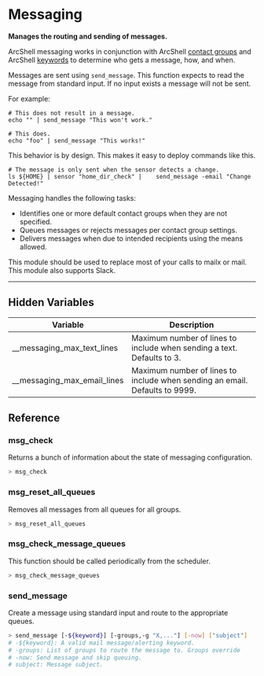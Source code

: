 # Messaging

**Manages the routing and sending of messages.**

ArcShell messaging works in conjunction with ArcShell [contact groups](https://github.com/arclogicsoftware/arcshell/blob/master/docs/arcshell_contact_groups.md) and ArcShell [keywords](https://github.com/arclogicsoftware/arcshell/blob/master/docs/arcshell_keywords.md) to determine who gets a message, how, and when.

Messages are sent using ```send_message```. This function expects to read the message from standard input. If no input exists a message will not be sent.

For example:
```
# This does not result in a message.
echo "" | send_message "This won't work."

# This does.
echo "foo" | send_message "This works!"
```
This behavior is by design. This makes it easy to deploy commands like this.
```
# The message is only sent when the sensor detects a change.
ls ${HOME} | sensor "home_dir_check" |    send_message -email "Change Detected!"
```
Messaging handles the following tasks:
* Identifies one or more default contact groups when they are not specified.
* Queues messages or rejects messages per contact group settings.
* Delivers messages when due to intended recipients using the means allowed.

This module should be used to replace most of your calls to mailx or mail. This module also supports Slack. 

----

## Hidden Variables

| Variable | Description |
| --- | --- | 
| __messaging_max_text_lines | Maximum number of lines to include when sending a text. Defaults to 3. |
| __messaging_max_email_lines | Maximum number of lines to include when sending an email. Defaults to 9999. |



## Reference


### msg_check
Returns a bunch of information about the state of messaging configuration.
```bash
> msg_check
```

### msg_reset_all_queues
Removes all messages from all queues for all groups.
```bash
> msg_reset_all_queues
```

### msg_check_message_queues
This function should be called periodically from the scheduler.
```bash
> msg_check_message_queues
```

### send_message
Create a message using standard input and route to the appropriate queues.
```bash
> send_message [-${keyword}] [-groups,-g "X,..."] [-now] ["subject"]
# -${keyword}: A valid mail message/alerting keyword.
# -groups: List of groups to route the message to. Groups override
# -now: Send message and skip queuing.
# subject: Message subject.
```

